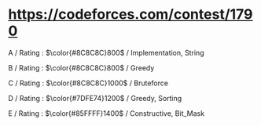 # https://codeforces.com/contest/1790

A / Rating : $\color{#8C8C8C}800$ / Implementation, String

B / Rating : $\color{#8C8C8C}800$ / Greedy

C / Rating : $\color{#8C8C8C}1000$ / Bruteforce

D / Rating : $\color{#7DFE74}1200$ / Greedy, Sorting

E / Rating : $\color{#85FFFF}1400$ / Constructive, Bit_Mask
